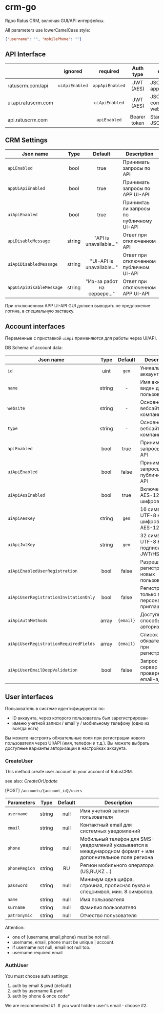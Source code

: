 # crm-go
Ядро Ratus CRM, включая GUI/API интерфейсы. 

All parameters use lowerCamelCase style:
```json
{"username": "", "mobilePhone": ""}
```

## API Interface

|  | ignored | required | Auth type | description |
| --- | :---: |:---: | :---: | --- |
| ratuscrm.com/api | `uiApiEnabled` | `appApiEnabled` | JWT (AES) | JSON UI-API for app.ratuscrm.com |
| ui.api.ratuscrm.com |  | `uiApiEnabled` | JWT (AES) | JSON UI-API for company websites |
| api.ratuscrm.com |  | `apiEnabled` | Bearer token |Standard Rest JSON API   |


## CRM Settings

| Json name | Type | Default |Description |
| --- | :---: |:---: | --- |
| `apiEnabled` | bool | true | Принимать запросы по API |
| `appUiApiEnabled` | bool | true | Принимать запросы по APP UI-API |
| `uiApiEnabled` | bool | true | Принимтаь ли запросы по публичному UI-API |
| `apiDisableMessage` | string | "API is unavailable..." | Ответ при отключенном API |
| `uiApiDisabledMessage` | string | "UI-API is unavailable..." | Ответ при отключенном публичном UI-API | 
| `appUiApiDisableMessage` | string | "Из-за работ на сервере..." | Ответ при отключенном APP UI-API | 

При отключенном APP UI-API GUI должен выводить не предложение логина, а специальную заставку.

## Account interfaces

Переменные с приставкой `uiApi` применяются для работы через UI/API.

DB Schema of account data:

| Json name | Type | Default |Description |
| --- | :---: |:---: | --- |
| `id`  | uint | `gen` | Уникальный ID аккаунта |
| `name`  | string | - | Имя аккаунта, виден другим пользователям |
| `website`  | string | - | Основной вебсайт компании |
| `type`  | string | - | Основной вебсайт компании |
| `apiEnabled` | bool | true | Принимать ли запросы через API |
| `uiApiEnabled` | bool | false | Принимать ли запросы через публичный UI-API |
| `uiApiAesEnabled` | bool | true | Включение AES-128/CFB шифрования |
| `uiApiAesKey` | string | `gen` | 16 символный UTF-8 ключ шифрования AES-128 |
| `uiApiJwtKey` | string | `gen` | 32 символный UTF-8 Ключ подписи JWT/HS256 |
| `uiApiEnabledUserRegistration` | bool | false | Разрешить регистрацию новых пользователей |
| `uiApiUserRegistrationInvitationOnly` | bool | false | Регистрация только по персональным приглашеним |
| `uiApiAuthMethods` | array | `{email}` | Доступные способы авторизации | 
| `uiApiUserRegistrationRequiredFields` | array | `{email}` | Список полей обязательных при регистрации | 
| `uiApiUserEmailDeepValidation` | bool | false | Запрос на сервер с проверкой email-адреса | 

## User interfaces

Пользователь в системе идентифицируется по:
 - ID аккаунта, через которого пользователь был зарегистрирован
 - именю учетной записи / email'у / мобильному телефону (одно из всегда есть)

Вы можете настроить обязательные поля при регистрации нового пользователя через UI/API (имя, телефон и т.д.).
Вы можете выбрать доступные варианты авторизации в настройках аккаунта.

### CreateUser

This method create user account in your account of RatusCRM. 

see also: *CreateOrUpdate*

[POST] `/accounts/{account_id}/users`

| Parameters  | Type | Default | Description |
| --- | :---: | :---: | --- |
| `username`  | string  | null | Имя учетной записи пользователя |
| `email`  | string  | null | Контактный email для системных уведомлений | 
| `phone`  | string  | null | Мобильный телефон для SMS-уведомлений указывается в международном формат + или дополнительное поле региона|
| `phoneRegion`  | string  | RU | Регион мобильного оператора (US,RU,KZ ...)|
| `password`  | string  | null | Минимум одна цифра, строчная, прописная буква и спецсимвол, мин. 8 символов. |
| `name`  | string  | null | Имя пользователя |
| `surname`  | string  | null | Фамилия пользователя |
| `patronymic`  | string  | null | Отчество пользователя |


Attention: 
- one of {username,email,phone} must be not null.
- username, email, phone must be unique | account.
- if username not null, email not null too.
- username required email

### AuthUser

You must choose auth settings: 
1. auth by email & pwd (default)
2. auth by username & pwd
3. auth by phone & once code*

We are recommended #1. If you want hidden user's email - choose #2.
